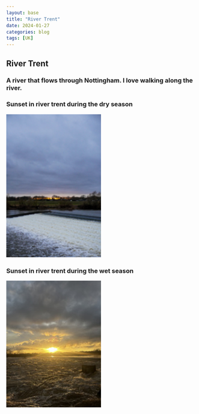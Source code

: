```yaml
---
layout: base
title: "River Trent"
date: 2024-01-27
categories: blog
tags: [UK]
---
```


## River Trent
### A river that flows through Nottingham. I love walking along the river. 

### Sunset in river trent during the dry season
<a href="javascript:void(0);" onclick="showImage('/assets/images/SunSetRiverTrent1.jpg', 'Sunset in River Trent during the dry season')">
    <img src="/assets/images/thumbnails/SunSetRiverTrent1_thumbnail.jpg" alt="SunSetRiverTrent1" style="width: 50%; max-width: 100%; height: auto;">
</a>

### Sunset in river trent during the wet season
<a href="javascript:void(0);" onclick="showImage('/assets/images/SunSetRiverTrent2.jpg', 'Sunset in River Trent during the wet season')">
    <img src="/assets/images/thumbnails/SunSetRiverTrent2_thumbnail.jpg" alt="SunSetRiverTrent2" style="width: 50%; max-width: 100%; height: auto;">
</a>

<script>
function showImage(src, alt) {
    var popup = document.getElementById('image-popup');
    var popupImage = document.getElementById('popup-image');

    popupImage.src = src;
    popupImage.alt = alt;
    popup.style.display = 'flex';
}

function closeImagePopup() {
    var popup = document.getElementById('image-popup');
    popup.style.display = 'none';
}
</script>
